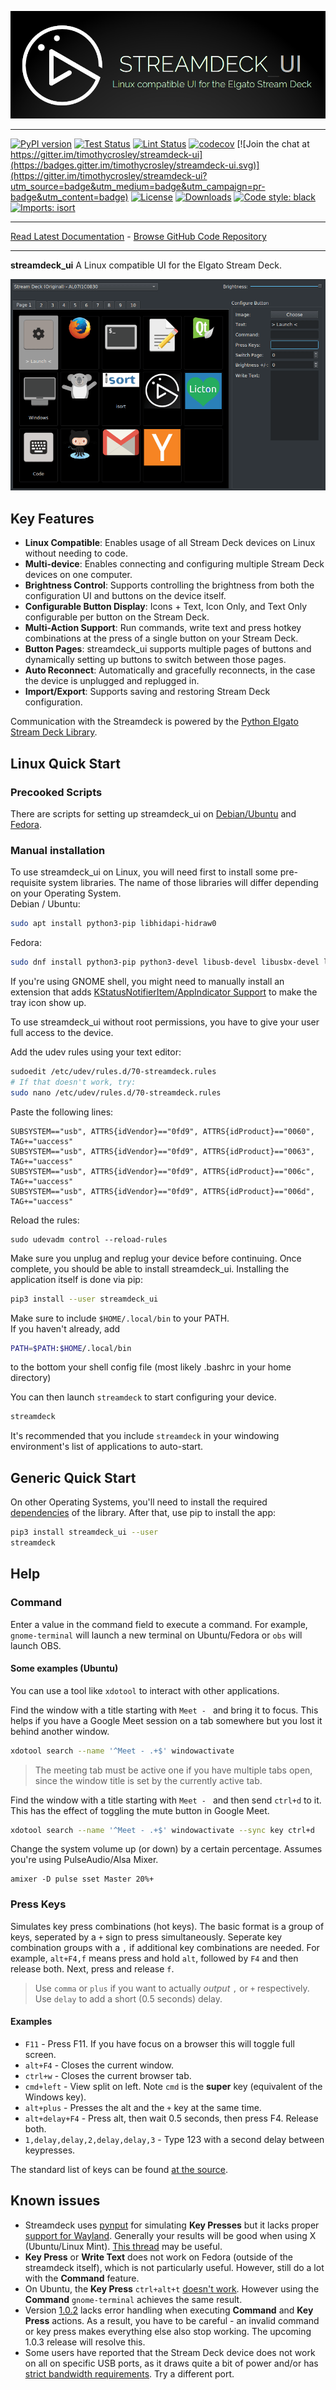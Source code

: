 [![streamdeck_ui - Linux compatible UI for the Elgato Stream Deck](art/logo_large.png)](https://timothycrosley.github.io/streamdeck-ui/)
_________________

[![PyPI version](https://badge.fury.io/py/streamdeck-ui.svg)](http://badge.fury.io/py/streamdeck-ui)
[![Test Status](https://github.com/timothycrosley/streamdeck-ui/workflows/Test/badge.svg?branch=master)](https://github.com/timothycrosley/streamdeck-ui/actions?query=workflow%3ATest)
[![Lint Status](https://github.com/timothycrosley/streamdeck-ui/workflows/Lint/badge.svg?branch=master)](https://github.com/timothycrosley/streamdeck-ui/actions?query=workflow%3ALint)
[![codecov](https://codecov.io/gh/timothycrosley/streamdeck-ui/branch/master/graph/badge.svg)](https://codecov.io/gh/timothycrosley/streamdeck-ui)
[![Join the chat at https://gitter.im/timothycrosley/streamdeck-ui](https://badges.gitter.im/timothycrosley/streamdeck-ui.svg)](https://gitter.im/timothycrosley/streamdeck-ui?utm_source=badge&utm_medium=badge&utm_campaign=pr-badge&utm_content=badge)
[![License](https://img.shields.io/github/license/mashape/apistatus.svg)](https://pypi.python.org/pypi/streamdeck-ui/)
[![Downloads](https://pepy.tech/badge/streamdeck-ui)](https://pepy.tech/project/streamdeck-ui)
[![Code style: black](https://img.shields.io/badge/code%20style-black-000000.svg)](https://github.com/psf/black)
[![Imports: isort](https://img.shields.io/badge/%20imports-isort-%231674b1?style=flat&labelColor=ef8336)](https://timothycrosley.github.io/isort/)
 
_________________

[Read Latest Documentation](https://timothycrosley.github.io/streamdeck-ui/) - [Browse GitHub Code Repository](https://github.com/timothycrosley/streamdeck-ui/)
_________________

**streamdeck_ui** A Linux compatible UI for the Elgato Stream Deck.

![Streamdeck UI Usage Example](art/example.gif)

## Key Features

* **Linux Compatible**: Enables usage of all Stream Deck devices on Linux without needing to code.
* **Multi-device**: Enables connecting and configuring multiple Stream Deck devices on one computer.
* **Brightness Control**: Supports controlling the brightness from both the configuration UI and buttons on the device itself.
* **Configurable Button Display**: Icons + Text, Icon Only, and Text Only configurable per button on the Stream Deck.
* **Multi-Action Support**: Run commands, write text and press hotkey combinations at the press of a single button on your Stream Deck.
* **Button Pages**: streamdeck_ui supports multiple pages of buttons and dynamically setting up buttons to switch between those pages.
* **Auto Reconnect**: Automatically and gracefully reconnects, in the case the device is unplugged and replugged in.
* **Import/Export**: Supports saving and restoring Stream Deck configuration.

Communication with the Streamdeck is powered by the [Python Elgato Stream Deck Library](https://github.com/abcminiuser/python-elgato-streamdeck#python-elgato-stream-deck-library).

## Linux Quick Start
### Precooked Scripts
There are scripts for setting up streamdeck_ui on [Debian/Ubuntu](scripts/ubuntu_install.sh) and [Fedora](scripts/fedora_install.sh).
### Manual installation
To use streamdeck_ui on Linux, you will need first to install some pre-requisite system libraries.
The name of those libraries will differ depending on your Operating System.  
Debian / Ubuntu:
```bash
sudo apt install python3-pip libhidapi-hidraw0 
```
Fedora:
```bash
sudo dnf install python3-pip python3-devel libusb-devel libusbx-devel libudev-devel hidapi
```
If you're using GNOME shell, you might need to manually install an extension that adds [KStatusNotifierItem/AppIndicator Support](https://extensions.gnome.org/extension/615/appindicator-support/) to make the tray icon show up.

To use streamdeck_ui without root permissions, you have to give your user full access to the device.

Add the udev rules using your text editor:
```bash
sudoedit /etc/udev/rules.d/70-streamdeck.rules
# If that doesn't work, try:
sudo nano /etc/udev/rules.d/70-streamdeck.rules
```
Paste the following lines:
```
SUBSYSTEM=="usb", ATTRS{idVendor}=="0fd9", ATTRS{idProduct}=="0060", TAG+="uaccess"
SUBSYSTEM=="usb", ATTRS{idVendor}=="0fd9", ATTRS{idProduct}=="0063", TAG+="uaccess"
SUBSYSTEM=="usb", ATTRS{idVendor}=="0fd9", ATTRS{idProduct}=="006c", TAG+="uaccess"
SUBSYSTEM=="usb", ATTRS{idVendor}=="0fd9", ATTRS{idProduct}=="006d", TAG+="uaccess"
```
Reload the rules:
```
sudo udevadm control --reload-rules
```
Make sure you unplug and replug your device before continuing.
Once complete, you should be able to install streamdeck_ui.
Installing the application itself is done via pip:
```bash
pip3 install --user streamdeck_ui
```
Make sure to include `$HOME/.local/bin` to your PATH.  
If you haven't already, add
```bash
PATH=$PATH:$HOME/.local/bin
```
to the bottom your shell config file (most likely .bashrc in your home directory)

You can then launch `streamdeck` to start configuring your device.

```bash
streamdeck
```

It's recommended that you include `streamdeck` in your windowing environment's list of applications to auto-start.

## Generic Quick Start

On other Operating Systems, you'll need to install the required [dependencies](https://github.com/abcminiuser/python-elgato-streamdeck#package-dependencies) of the library.
After that, use pip to install the app:

```bash
pip3 install streamdeck_ui --user
streamdeck
```
## Help
### Command
Enter a value in the command field to execute a command. For example, `gnome-terminal` will launch a new terminal on Ubuntu/Fedora or `obs` will launch OBS.

#### Some examples (Ubuntu)
You can use a tool like `xdotool` to interact with other applications.

Find the window with a title starting with `Meet - ` and bring it to focus. This helps if you have a Google Meet session on a tab somewhere but you lost it behind another window. 
```bash
xdotool search --name '^Meet - .+$' windowactivate 
```
> The meeting tab must be active one if you have multiple tabs open, since the window title is set by the currently active tab.

Find the window with a title starting with `Meet - ` and then send `ctrl+d` to it. This has the effect of toggling the mute button in Google Meet.
```bash
xdotool search --name '^Meet - .+$' windowactivate --sync key ctrl+d
```

Change the system volume up (or down) by a certain percentage. Assumes you're using PulseAudio/Alsa Mixer.
```
amixer -D pulse sset Master 20%+
```
### Press Keys
Simulates key press combinations (hot keys). The basic format is a group of keys, seperated by a `+` sign to press simultaneously. Seperate key combination groups with a `,` if additional key combinations are needed. For example, `alt+F4,f` means press and hold `alt`, followed by `F4` and then release both. Next, press and release `f`. 

> Use `comma` or `plus` if you want to actually *output* `,` or `+` respectively.
> Use `delay` to add a short (0.5 seconds) delay. 

#### Examples
- `F11` - Press F11. If you have focus on a browser this will toggle full screen.
- `alt+F4` - Closes the current window.
- `ctrl+w` - Closes the current browser tab.
- `cmd+left` - View split on left. Note `cmd` is the **super** key (equivalent of the Windows key).
- `alt+plus` - Presses the alt and the `+` key at the same time.
- `alt+delay+F4` - Press alt, then wait 0.5 seconds, then press F4. Release both.
- `1,delay,delay,2,delay,delay,3` - Type 123 with a second delay between keypresses.

The standard list of keys can be found [at the source](https://pynput.readthedocs.io/en/latest/_modules/pynput/keyboard/_base.html#Key).

## Known issues

- Streamdeck uses [pynput](https://github.com/moses-palmer/pynput) for simulating **Key Presses** but it lacks proper [support for Wayland](https://github.com/moses-palmer/pynput/issues/189). Generally your results will be good when using X (Ubuntu/Linux Mint). [This thread](https://github.com/timothycrosley/streamdeck-ui/issues/47) may be useful.
- **Key Press** or **Write Text** does not work on Fedora (outside of the streamdeck itself), which is not particularly useful. However, still do a lot with the **Command** feature.
- On Ubuntu, the **Key Press** `ctrl+alt+t` [doesn't work](https://github.com/moses-palmer/pynput/issues/333
). However using the **Command** `gnome-terminal` achieves the same result.
- Version [1.0.2](https://pypi.org/project/streamdeck-ui/) lacks error handling when executing **Command** and **Key Press** actions. As a result, you have to be careful - an invalid command or key press makes everything else also stop working. The upcoming 1.0.3 release will resolve this.
- Some users have reported that the Stream Deck device does not work on all on specific USB ports, as it draws quite a bit of power and/or has [strict bandwidth requirements](https://github.com/timothycrosley/streamdeck-ui/issues/69#issuecomment-715887397). Try a different port.
